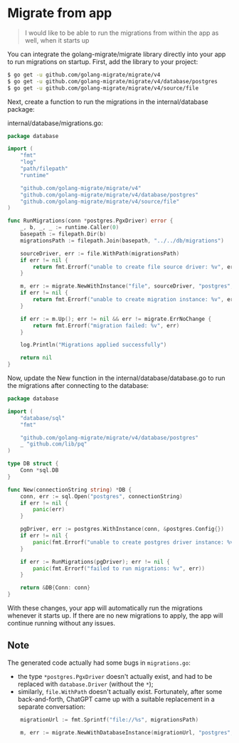 # Migrate from app

> I would like to be able to run the migrations from within the app as well, when it starts up

You can integrate the golang-migrate/migrate library directly into your app to run migrations on startup. First, add the library to your project:

```sh
$ go get -u github.com/golang-migrate/migrate/v4
$ go get -u github.com/golang-migrate/migrate/v4/database/postgres
$ go get -u github.com/golang-migrate/migrate/v4/source/file
```

Next, create a function to run the migrations in the internal/database package:

internal/database/migrations.go:

```go
package database

import (
	"fmt"
	"log"
	"path/filepath"
	"runtime"

	"github.com/golang-migrate/migrate/v4"
	"github.com/golang-migrate/migrate/v4/database/postgres"
	"github.com/golang-migrate/migrate/v4/source/file"
)

func RunMigrations(conn *postgres.PgxDriver) error {
	_, b, _, _ := runtime.Caller(0)
	basepath := filepath.Dir(b)
	migrationsPath := filepath.Join(basepath, "../../db/migrations")

	sourceDriver, err := file.WithPath(migrationsPath)
	if err != nil {
		return fmt.Errorf("unable to create file source driver: %v", err)
	}

	m, err := migrate.NewWithInstance("file", sourceDriver, "postgres", conn)
	if err != nil {
		return fmt.Errorf("unable to create migration instance: %v", err)
	}

	if err := m.Up(); err != nil && err != migrate.ErrNoChange {
		return fmt.Errorf("migration failed: %v", err)
	}

	log.Println("Migrations applied successfully")

	return nil
}
```

Now, update the New function in the internal/database/database.go to run the migrations after connecting to the database:

```go
package database

import (
	"database/sql"
	"fmt"

	"github.com/golang-migrate/migrate/v4/database/postgres"
	_ "github.com/lib/pq"
)

type DB struct {
	Conn *sql.DB
}

func New(connectionString string) *DB {
	conn, err := sql.Open("postgres", connectionString)
	if err != nil {
		panic(err)
	}

	pgDriver, err := postgres.WithInstance(conn, &postgres.Config{})
	if err != nil {
		panic(fmt.Errorf("unable to create postgres driver instance: %v", err))
	}

	if err := RunMigrations(pgDriver); err != nil {
		panic(fmt.Errorf("failed to run migrations: %v", err))
	}

	return &DB{Conn: conn}
}
```

With these changes, your app will automatically run the migrations whenever it starts up. If there are no new migrations to apply, the app will continue running without any issues.

## Note

The generated code actually had some bugs in `migrations.go`:

- the type `*postgres.PgxDriver` doesn't actually exist, and had to be replaced with `database.Driver` (without the `*`);
- similarly, `file.WithPath` doesn't actually exist. Fortunately, after some back-and-forth, ChatGPT came up with a suitable replacement in a separate conversation:

```go
	migrationUrl := fmt.Sprintf("file://%s", migrationsPath)

	m, err := migrate.NewWithDatabaseInstance(migrationUrl, "postgres", conn)

```
